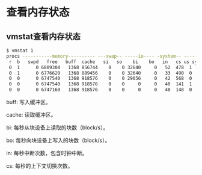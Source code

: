 <!-- toc -->
# 查看内存状态

## vmstat查看内存状态

```sh
$ vmstat 1
procs -----------memory---------- ---swap-- -----io---- -system-- ------cpu-----
 r  b   swpd   free   buff  cache   si   so    bi    bo   in   cs us sy id wa st
 0  1      0 6809304   1368 856744    0    0 32640     0   52  478  1  0 50 49  0
 0  1      0 6776620   1368 889456    0    0 32640     0   33  490  0  0 50 49  0
 0  0      0 6747540   1368 918576    0    0 29056     0   42  568  0  0 56 44  0
 0  0      0 6747540   1368 918576    0    0     0     0   40  141  1  0 100  0  0
 0  0      0 6747160   1368 918576    0    0     0     0   40  148  0  1 99  0  0
```

buff: 写入缓冲区。

cache: 读取缓冲区。

bi: 每秒从块设备上读取的块数（block/s）。

bo: 每秒向块设备上写入的块数（block/s）。

in: 每秒中断次数，包含时钟中断。

cs: 每秒的上下文切换次数。
